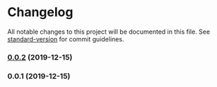 # Changelog

All notable changes to this project will be documented in this file. See [standard-version](https://github.com/conventional-changelog/standard-version) for commit guidelines.

### [0.0.2](https://github.com/36node/catcm-library-core-sdk/compare/v0.0.1...v0.0.2) (2019-12-15)



### 0.0.1 (2019-12-15)
